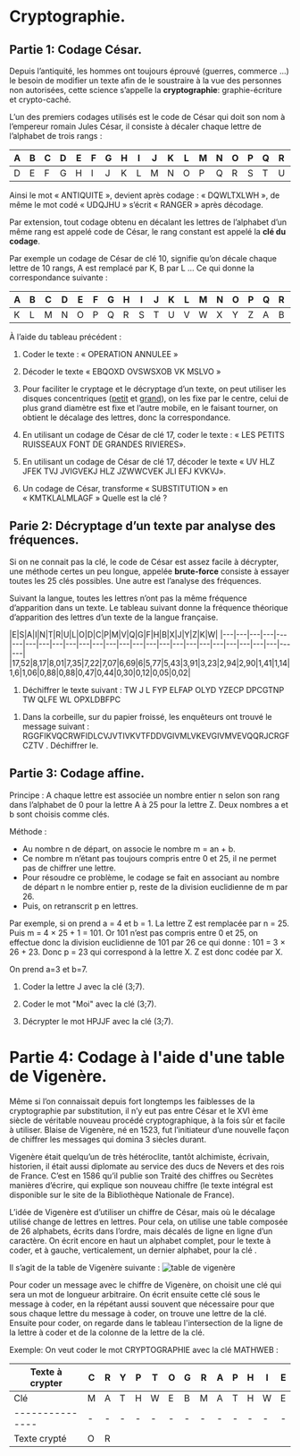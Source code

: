 Cryptographie.
=============

Partie 1: Codage César.
----------------------

Depuis l’antiquité, les hommes ont toujours éprouvé (guerres, commerce ...) le besoin de modifier un texte afin de le soustraire à la vue des personnes non autorisées, cette science s’appelle la **cryptographie**:  graphie-écriture et crypto-caché.

L’un des premiers codages utilisés est le code de César qui doit son nom à l’empereur romain Jules César, il consiste à décaler chaque lettre de l’alphabet de trois rangs :

|A|B|C|D|E|F|G|H|I|J|K|L|M|N|O|P|Q|R|S|T|U|V|W|X|Y|Z|
|---|---|---|---|---|---|---|---|---|---|---|---|---|---|---|---|---|---|---|---|---|---|---|---|---|---|
|D|E|F|G|H|I|J|K|L|M|N|O|P|Q|R|S|T|U|V|W|X|Y|Z|D|A|B|

Ainsi le mot « ANTIQUITE », devient après codage : « DQWLTXLWH »,  de même le mot codé « UDQJHU » s’écrit « RANGER » après décodage.

Par extension, tout codage obtenu en  décalant les lettres de l’alphabet d’un même rang est appelé code de César, le rang constant est appelé la **clé du codage**.

Par exemple un codage de César de clé 10, signifie qu’on décale chaque lettre de 10 rangs,  A est remplacé par K, B par L ...
Ce qui donne la correspondance suivante :

|A|B|C|D|E|F|G|H|I|J|K|L|M|N|O|P|Q|R|S|T|U|V|W|X|Y|Z|
|---|---|---|---|---|---|---|---|---|---|---|---|---|---|---|---|---|---|---|---|---|---|---|---|---|---|
|K|L|M|N|O|P|Q|R|S|T|U|V|W|X|Y|Z|A|B|C|D|E|F|G|H|I|J|

À l’aide du tableau précédent :

1. Coder le texte : « OPERATION ANNULEE »

2. Décoder le texte « EBQOXD OVSWSXOB VK MSLVO »

3. Pour faciliter le cryptage et le décryptage d’un texte, on peut utiliser les disques concentriques ([petit](https://github.com/mathlorgues/MPS/blob/master/Investigation%20polici%C3%A8re/Code/PetitDisque.png) et [grand](https://github.com/mathlorgues/MPS/blob/master/Investigation%20polici%C3%A8re/Code/GrandDisque.png)), on les fixe par le centre, celui de plus grand diamètre est fixe et l’autre mobile, en le faisant tourner, on obtient le décalage des lettres, donc la correspondance.


1. En utilisant un codage de César de clé 17, coder le texte : « LES PETITS RUISSEAUX FONT DE GRANDES RIVIERES».

2. En utilisant un codage de César de clé 17, décoder le texte « UV HLZ JFEK TVJ JVIGVEKJ HLZ JZWWCVEK JLI EFJ KVKVJ».

1. Un codage de César, transforme  « SUBSTITUTION » en « KMTKLALMLAGF »
Quelle est la clé ?

Parie 2: Décryptage d’un texte par analyse des fréquences.
----------------------------------------------------------

Si on ne connait pas la clé, le code de César est assez facile à décrypter, une méthode certes un peu longue, appelée **brute-force** consiste à essayer toutes les 25 clés possibles. Une autre est l’analyse des fréquences.

Suivant la langue, toutes les lettres n’ont pas la même fréquence d’apparition dans un texte. Le tableau suivant donne la fréquence théorique d’apparition des lettres d’un texte de la langue française.

|E|S|A|I|N|T|R|U|L|O|D|C|P|M|V|Q|G|F|H|B|X|J|Y|Z|K|W|
|---|---|---|---|---|---|---|---|---|---|---|---|---|---|---|---|---|---|---|---|---|---|---|---|---|---|---|
|17,52|8,17|8,01|7,35|7,22|7,07|6,69|6|5,77|5,43|3,91|3,23|2,94|2,90|1,41|1,14|1,6|1,06|0,88|0,88|0,47|0,44|0,30|0,12|0,05|0,02|

1. Déchiffrer le texte suivant :
TW J L FYP ELFAP OLYD YZECP DPCGTNP TW QLFE WL OPXLDBFPC

<!-- IL Y A UNE TAUPE DANS NOTRE SERVICE IL FAUT LA DEMASQUER -->

1. Dans la corbeille, sur du papier froissé, les enquêteurs ont trouvé le message suivant :
RGGFIKVQCRWFIDLCVJVTIVKVTFDDVGIVMLVKEVGIVMVEVQQRJCRGFCZTV . Déchiffrer le.

Partie 3: Codage affine.
------------------------

Principe :  A chaque lettre est associée un nombre entier n selon son rang dans l’alphabet de 0 pour la lettre A à 25 pour la lettre Z.
Deux nombres a et b sont choisis comme clés.

Méthode :
- Au nombre n de départ, on associe le nombre m = an + b.
- Ce nombre m n’étant pas toujours compris entre 0 et 25, il ne permet pas de chiffrer une lettre.
- Pour résoudre ce problème, le codage se fait en associant au nombre de départ n le nombre entier p,
reste de la division euclidienne de m par 26.
- Puis, on retranscrit p en lettres.

Par exemple, si on prend a = 4 et b = 1.
La lettre Z est remplacée par n = 25.
Puis m = 4 × 25 + 1 = 101.
Or 101 n’est pas compris entre 0 et 25, on effectue donc la division euclidienne de 101 par 26 ce qui
donne :  101 = 3 × 26 + 23.
Donc p = 23 qui correspond à la lettre X. Z est donc codée par X.

On prend a=3 et b=7.
1. Coder la lettre J avec la clé (3;7).

1. Coder le mot "Moi" avec la clé (3;7).

1. Décrypter le mot HPJJF avec la clé (3;7).

Partie 4: Codage à l'aide d'une table de Vigenère.
==================================================

Même si l’on connaissait depuis fort longtemps les faiblesses de la cryptographie par substitution, il n’y eut pas entre César et le XVI ème siècle de véritable nouveau procédé cryptographique, à la fois sûr et facile à utiliser. Blaise de Vigenère, né en 1523, fut l’initiateur d’une nouvelle façon de chiffrer les messages qui
domina 3 siècles durant.

Vigenère était quelqu’un de très hétéroclite, tantôt alchimiste, écrivain, historien, il était aussi diplomate au service des ducs de Nevers et des rois de France. C’est en 1586 qu’il publie son Traité des chiffres ou Secrètes manières d’écrire, qui explique son nouveau chiffre (le texte intégral est disponible sur le site de la
Bibliothèque Nationale de France).

L’idée de Vigenère est d’utiliser un chiffre de César, mais où le décalage utilisé change de lettres en
lettres. Pour cela, on utilise une table composée de 26 alphabets, écrits dans l’ordre, mais décalés de ligne
en ligne d’un caractère. On écrit encore en haut un alphabet complet, pour le texte à coder, et à gauche,
verticalement, un dernier alphabet, pour la clé .

Il s’agit de la table de Vigenère suivante :
![table de vigenère](https://github.com/mathlorgues/MPS/blob/master/Investigation%20polici%C3%A8re/Code/table.png)

Pour coder un message avec le chiffre de Vigenère, on choisit une clé qui sera un mot de longueur arbitraire. On écrit ensuite cette clé sous le message à coder, en la répétant aussi souvent que nécessaire pour que sous chaque lettre du message à coder, on trouve une lettre de la clé. Ensuite pour coder, on regarde dans le tableau l'intersection de la ligne de la lettre à coder et de la colonne de la lettre de la clé.

Exemple: On veut coder le mot CRYPTOGRAPHIE avec la clé MATHWEB :

|Texte à crypter|C|R|Y|P|T|O|G|R|A|P|H|I|E|
|---------------|-|-|-|-|-|-|-|-|-|-|-|-|-|
|Clé            |M|A|T|H|W|E|B|M|A|T|H|W|E|
|---------------|-|-|-|-|-|-|-|-|-|-|-|-|-|
|Texte crypté	  |O|R|	|	|	|	|	|	|	|	|	|	|	|
